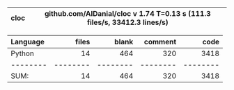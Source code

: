 cloc|github.com/AlDanial/cloc v 1.74  T=0.13 s (111.3 files/s, 33412.3 lines/s)
--- | ---

Language|files|blank|comment|code
:-------|-------:|-------:|-------:|-------:
Python|14|464|320|3418
--------|--------|--------|--------|--------
SUM:|14|464|320|3418
